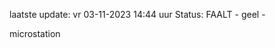laatste update: 
vr 03-11-2023 14:44   uur 
Status: FAALT - geel - 
<div class="service Y">microstation</div>